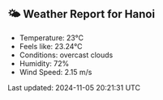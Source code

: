 <!-- WEATHER-START -->
## 🌤 Weather Report for Hanoi

- Temperature: 23°C
- Feels like: 23.24°C
- Conditions: overcast clouds
- Humidity: 72%
- Wind Speed: 2.15 m/s

Last updated: 2024-11-05 20:21:31 UTC
<!-- WEATHER-END -->
